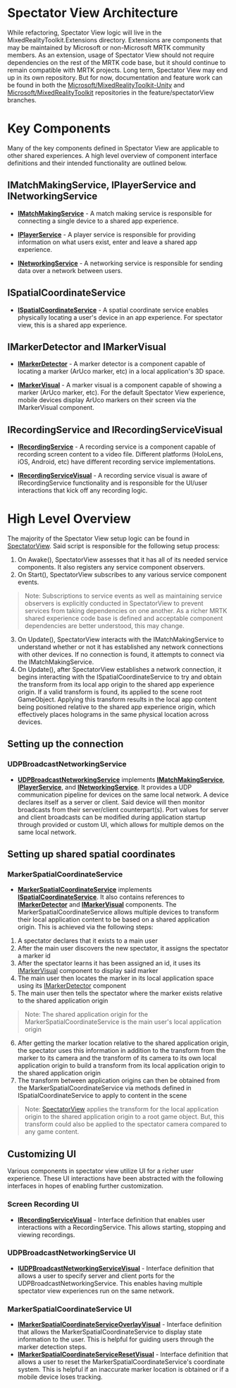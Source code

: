 # Spectator View Architecture
While refactoring, Spectator View logic will live in the MixedRealityToolkit.Extensions directory. Extensions are components that may be maintained by Microsoft or non-Microsoft MRTK community members. As an extension, usage of Spectator View should not require dependencies on the rest of the MRTK code base, but it should continue to remain compatible with MRTK projects. Long term, Spectator View may end up in its own repository. But for now, documentation and feature work can be found in both the [Microsoft/MixedRealityToolkit-Unity](https://github.com/Microsoft/MixedRealityToolkit-Unity/tree/feature/spectatorView/Assets/MixedRealityToolkit.Extensions/SpectatorView) and [Microsoft/MixedRealityToolkit](https://github.com/Microsoft/MixedRealityToolkit/tree/feature/spectatorView/SpectatorViewPlugin) repositories in the feature/spectatorView branches.

# Key Components
Many of the key components defined in Spectator View are applicable to other shared experiences. A high level overview of component interface definitions and their intended functionality are outlined below.

## IMatchMakingService, IPlayerService and INetworkingService
* [**IMatchMakingService**](xref:Microsoft.MixedReality.Toolkit.Extensions.Experimental.Sharing.IMatchMakingService) - A match making service is responsible for connecting a single device to a shared app experience.

* [**IPlayerService**](xref:Microsoft.MixedReality.Toolkit.Extensions.Experimental.Sharing.IPlayerService)  - A player service is responsible for providing information on what users exist, enter and leave a shared app experience.

* [**INetworkingService**](xref:Microsoft.MixedReality.Toolkit.Extensions.Experimental.Sharing.INetworkingService) - A networking service is responsible for sending data over a network between users.

## ISpatialCoordinateService
* [**ISpatialCoordinateService**](xref:Microsoft.MixedReality.Toolkit.Extensions.Experimental.Sharing.ISpatialCoordinateService) - A spatial coordinate service enables physically locating a user's device in an app experience. For spectator view, this is a shared app experience. 

## IMarkerDetector and IMarkerVisual
* [**IMarkerDetector**](xref:Microsoft.MixedReality.Toolkit.Extensions.Experimental.MarkerDetection.IMarkerDetector)  - A marker detector is a component capable of locating a marker (ArUco marker, etc) in a local application's 3D 
space.

* [**IMarkerVisual**](xref:Microsoft.MixedReality.Toolkit.Extensions.Experimental.MarkerDetection.IMarkerVisual) - A marker visual is a component capable of showing a marker (ArUco marker, etc). For the default Spectator View experience, mobile devices display ArUco markers on their screen via the IMarkerVisual component.

## IRecordingService and IRecordingServiceVisual
* [**IRecordingService**](xref:Microsoft.MixedReality.Toolkit.Extensions.Experimental.ScreenRecording.IRecordingService) - A recording service is a component capable of recording screen content to a video file. Different platforms (HoloLens, iOS, Android, etc) have different recording service implementations.

* [**IRecordingServiceVisual**](xref:Microsoft.MixedReality.Toolkit.Extensions.Experimental.ScreenRecording.IRecordingServiceVisual) - A recording service visual is aware of IRecordingService functionality and is responsible for the UI/user interactions that kick off any recording logic. 

# High Level Overview
The majority of the Spectator View setup logic can be found in [SpectatorView](https://github.com/Microsoft/MixedRealityToolkit-Unity/blob/feature/spectatorView/Assets/MixedRealityToolkit.Extensions/SpectatorView/Scripts/SpectatorView). Said script is responsible for the following setup process:
1. On Awake(), SpectatorView assesses that it has all of its needed service components. It also registers any service component observers.
2. On Start(), SpectatorView subscribes to any various service component events.
>Note: Subscriptions to service events as well as maintaining service observers is explicitly conducted in SpectatorView to prevent services from taking dependencies on one another. As a richer MRTK shared experience code base is defined and acceptable component dependencies are better understood, this may change.
3. On Update(), SpectatorView interacts with the IMatchMakingService to understand whether or not it has established any network connections with other devices. If no connection is found, it attempts to connect via the IMatchMakingService.
4. On Update(), after SpectatorView establishes a network connection, it begins interacting with the ISpatialCoordinateService to try and obtain the transform from its local app origin to the shared app experience origin. If a valid transform is found, its applied to the scene root GameObject. Applying this transform results in the local app content being positioned relative to the shared app experience origin, which effectively places holograms in the same physical location across devices.

## Setting up the connection
### UDPBroadcastNetworkingService
* [**UDPBroadcastNetworkingService**](xref:Microsoft.MixedReality.Toolkit.Extensions.Experimental.SpectatorView.Sharing.UDPBroadcastNetworkingService) implements [**IMatchMakingService**](xref:Microsoft.MixedReality.Toolkit.Extensions.Experimental.Sharing.IMatchMakingService), [**IPlayerService**](xref:Microsoft.MixedReality.Toolkit.Extensions.Experimental.Sharing.IPlayerService), and [**INetworkingService**](xref:Microsoft.MixedReality.Toolkit.Extensions.Experimental.Sharing.INetworkingService). It provides a UDP communication pipeline for devices on the same local network. A device declares itself as a server or client. Said device will then monitor broadcasts from their server/client counterpart(s). Port values for server and client broadcasts can be modified during application startup through provided or custom UI, which allows for multiple demos on the same local network.

## Setting up shared spatial coordinates
### MarkerSpatialCoordinateService
* [**MarkerSpatialCoordinateService**](xref:Microsoft.MixedReality.Toolkit.Extensions.Experimental.SpectatorView.Sharing.MarkerSpatialCoordinateService) implements [**ISpatialCoordinateService**](xref:Microsoft.MixedReality.Toolkit.Extensions.Experimental.Sharing.ISpatialCoordinateService). It also contains references to [**IMarkerDetector**](xref:Microsoft.MixedReality.Toolkit.Extensions.Experimental.MarkerDetection.IMarkerDetector) and [**IMarkerVisual**](xref:Microsoft.MixedReality.Toolkit.Extensions.Experimental.MarkerDetection.IMarkerVisual) components. The MarkerSpatialCoordinateService allows multiple devices to transform their local application content to be based on a shared application origin. This is achieved via the following steps:

1. A spectator declares that it exists to a main user
2. After the main user discovers the new spectator, it assigns the spectator a marker id
3. After the spectator learns it has been assigned an id, it uses its [IMarkerVisual](xref:Microsoft.MixedReality.Toolkit.Extensions.Experimental.MarkerDetection.IMarkerVisual) component to display said marker
4. The main user then locates the marker in its local application space using its [IMarkerDetector](xref:Microsoft.MixedReality.Toolkit.Extensions.Experimental.MarkerDetection.IMarkerDetector) component
5. The main user then tells the spectator where the marker exists relative to the shared application origin
>Note: The shared application origin for the MarkerSpatialCoordinateService is the main user's local application origin
6. After getting the marker location relative to the shared application origin, the spectator uses this information in addition to the transform from the marker to its camera and the transform of its camera to its own local application origin to build a transform from its local application origin to the shared application origin
7. The transform between application origins can then be obtained from the MarkerSpatialCoordinateService via methods defined in ISpatialCoordinateService to apply to content in the scene
>Note: [SpectatorView](xref:Microsoft.MixedReality.Toolkit.Extensions.Experimental.SpectatorView.SpectatorView) applies the transform for the local application origin to the shared application origin to a root game object. But, this transform could also be applied to the spectator camera compared to any game content.

## Customizing UI
Various components in spectator view utilize UI for a richer user experience. These UI interactions have been abstracted with the following interfaces in hopes of enabling further customization.

### Screen Recording UI
* [**IRecordingServiceVisual**](xref:Microsoft.MixedReality.Toolkit.Extensions.Experimental.ScreenRecording.IRecordingServiceVisual) - Interface definition that enables user interactions with a RecordingService. This allows starting, stopping and viewing recordings.

### UDPBroadcastNetworkingService UI
* [**IUDPBroadcastNetworkingServiceVisual**](xref:Microsoft.MixedReality.Toolkit.Extensions.Experimental.SpectatorView.Sharing.UDPBroadcastNetworkingService) - Interface definition that allows a user to specify server and client ports for the UDPBroadcastNetworkingService. This enables having multiple spectator view experiences run on the same network.

### MarkerSpatialCoordinateService UI
* [**IMarkerSpatialCoordinateServiceOverlayVisual**](xref:Microsoft.MixedReality.Toolkit.Extensions.Experimental.SpectatorView.Sharing.MarkerSpatialCoordinateService) - Interface definition that allows the MarkerSpatialCoordinateService to display state information to the user. This is helpful for guiding users through the marker detection steps.
* [**IMarkerSpatialCoordinateServiceResetVisual**](xref:Microsoft.MixedReality.Toolkit.Extensions.Experimental.SpectatorView.Sharing.MarkerSpatialCoordinateService) - Interface definition that allows a user to reset the MarkerSpatialCoordinateService's coordinate system. This is helpful if an inaccurate marker location is obtained or if a mobile device loses tracking.
